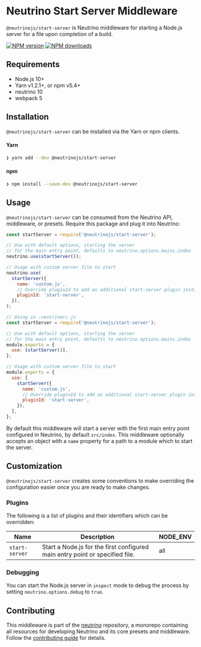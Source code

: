 # Neutrino Start Server Middleware

`@neutrinojs/start-server` is Neutrino middleware for starting a Node.js server
for a file upon completion of a build.

[![NPM version][npm-image]][npm-url] [![NPM downloads][npm-downloads]][npm-url]

## Requirements

- Node.js 10+
- Yarn v1.2.1+, or npm v5.4+
- neutrino 10
- webpack 5

## Installation

`@neutrinojs/start-server` can be installed via the Yarn or npm clients.

#### Yarn

```bash
❯ yarn add --dev @neutrinojs/start-server
```

#### npm

```bash
❯ npm install --save-dev @neutrinojs/start-server
```

## Usage

`@neutrinojs/start-server` can be consumed from the Neutrino API, middleware, or
presets. Require this package and plug it into Neutrino:

```js
const startServer = require('@neutrinojs/start-server');

// Use with default options, starting the server
// for the main entry point, defaults to neutrino.options.mains.index
neutrino.use(startServer());

// Usage with custom server file to start
neutrino.use(
  startServer({
    name: 'custom.js',
    // Override pluginId to add an additional start-server plugin instance
    pluginId: 'start-server',
  }),
);
```

```js
// Using in .neutrinorc.js
const startServer = require('@neutrinojs/start-server');

// Use with default options, starting the server
// for the main entry point, defaults to neutrino.options.mains.index
module.exports = {
  use: [startServer()],
};

// Usage with custom server file to start
module.exports = {
  use: [
    startServer({
      name: 'custom.js',
      // Override pluginId to add an additional start-server plugin instance
      pluginId: 'start-server',
    }),
  ],
};
```

By default this middleware will start a server with the first main entry point
configured in Neutrino, by default `src/index`. This middleware optionally
accepts an object with a `name` property for a path to a module which to start
the server.

## Customization

`@neutrinojs/start-server` creates some conventions to make overriding the
configuration easier once you are ready to make changes.

### Plugins

The following is a list of plugins and their identifiers which can be
overridden:

| Name           | Description                                                                  | NODE_ENV |
| -------------- | ---------------------------------------------------------------------------- | -------- |
| `start-server` | Start a Node.js for the first configured main entry point or specified file. | all      |

### Debugging

You can start the Node.js server in `inspect` mode to debug the process by
setting `neutrino.options.debug` to `true`.

## Contributing

This middleware is part of the
[neutrino](https://github.com/neutrinojs/neutrino) repository, a monorepo
containing all resources for developing Neutrino and its core presets and
middleware. Follow the
[contributing guide](https://neutrinojs.org/contributing/) for details.

[npm-image]: https://img.shields.io/npm/v/@neutrinojs/start-server.svg
[npm-downloads]: https://img.shields.io/npm/dt/@neutrinojs/start-server.svg
[npm-url]: https://www.npmjs.com/package/@neutrinojs/start-server
